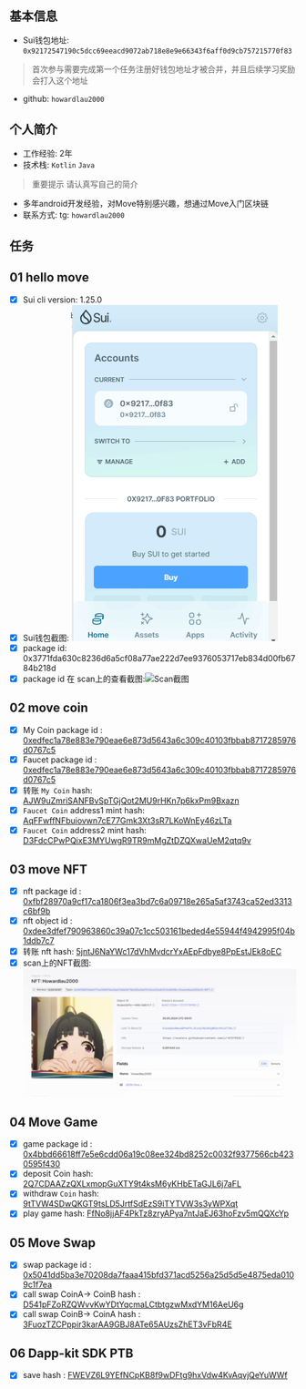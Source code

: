 ## 基本信息
- Sui钱包地址: `0x92172547190c5dcc69eeacd9072ab718e8e9e66343f6aff0d9cb757215770f83`
> 首次参与需要完成第一个任务注册好钱包地址才被合并，并且后续学习奖励会打入这个地址
- github: `howardlau2000`

## 个人简介
- 工作经验: 2年
- 技术栈: `Kotlin` `Java`
> 重要提示 请认真写自己的简介
- 多年android开发经验，对Move特别感兴趣，想通过Move入门区块链
- 联系方式: tg: `howardlau2000` 

## 任务

##   01 hello move  
- [x] Sui cli version: 1.25.0
- [x] Sui钱包截图: ![Sui钱包截图](./notes/F1F9D342274F35CA6277AAA7E37B35C9.png)
- [x] package id: 0x3771fda630c8236d6a5cf08a77ae222d7ee9376053717eb834d00fb6784b218d 
- [x] package id 在 scan上的查看截图:![Scan截图](./images/你的图片地址)

##   02 move coin
- [x] My Coin package id :  [0xedfec1a78e883e790eae6e873d5643a6c309c40103fbbab8717285976d0767c5](https://suivision.xyz/package/0xedfec1a78e883e790eae6e873d5643a6c309c40103fbbab8717285976d0767c5)        
- [x] Faucet package id : [0xedfec1a78e883e790eae6e873d5643a6c309c40103fbbab8717285976d0767c5](https://suivision.xyz/package/0xedfec1a78e883e790eae6e873d5643a6c309c40103fbbab8717285976d0767c5)        
- [x] 转账 `My Coin` hash: [AJW9uZmriSANFBvSpTGjQot2MU9rHKn7p6kxPm9Bxazn](https://suivision.xyz/txblock/AJW9uZmriSANFBvSpTGjQot2MU9rHKn7p6kxPm9Bxazn)
- [x] `Faucet Coin` address1 mint hash: [AqFFwffNFbuiovwn7cE77Gmk3Xt3sR7LKoWnEy46zLTa](https://suivision.xyz/txblock/AqFFwffNFbuiovwn7cE77Gmk3Xt3sR7LKoWnEy46zLTa)
- [x] `Faucet Coin` address2 mint hash: [D3FdcCPwPQixE3MYUwgR9TR9mMgZtDZQXwaUeM2qtq9v](https://suivision.xyz/txblock/D3FdcCPwPQixE3MYUwgR9TR9mMgZtDZQXwaUeM2qtq9v)

##   03 move NFT
- [x] nft package id : [0xfbf28970a9cf17ca1806f3ea3bd7c6a09718e265a5af3743ca52ed3313c6bf9b](https://suivision.xyz/package/0xfbf28970a9cf17ca1806f3ea3bd7c6a09718e265a5af3743ca52ed3313c6bf9b)     
- [x] nft object id :  [0xdee3dfef790963860c39a07c1cc503161beded4e55944f4942995f04b1ddb7c7](https://suiscan.xyz/mainnet/object/0xdee3dfef790963860c39a07c1cc503161beded4e55944f4942995f04b1ddb7c7)
- [x] 转账 nft  hash:  [5jntJ6NaYWc17dVhMvdcrYxAEpFdbye8PpEstJEk8oEC](https://suivision.xyz/txblock/5jntJ6NaYWc17dVhMvdcrYxAEpFdbye8PpEstJEk8oEC)
- [x] scan上的NFT截图:![Scan截图](./notes/nft.png)

##   04 Move Game
- [x] game package id : [0x4bbd66618ff7e5e6cdd06a19c08ee324bd8252c0032f9377566cb4230595f430](https://suivision.xyz/package/0x4bbd66618ff7e5e6cdd06a19c08ee324bd8252c0032f9377566cb4230595f430)
- [x] deposit Coin hash: [2Q7CDAAZzQXLxmopGuXTY9t4ksM6yKHbETaGJL6j7aFL](https://suivision.xyz/txblock/2Q7CDAAZzQXLxmopGuXTY9t4ksM6yKHbETaGJL6j7aFL)
- [x] withdraw `Coin` hash: [9tTVW4SDwQKGT9tsLD5JrtfSdEzS9iTYTVW3s3yWPXqt](https://suivision.xyz/txblock/9tTVW4SDwQKGT9tsLD5JrtfSdEzS9iTYTVW3s3yWPXqt)
- [x] play game hash: [FfNo8jjAF4PkTz8zryAPya7ntJaEJ63hoFzv5mQQXcYp](https://suivision.xyz/txblock/FfNo8jjAF4PkTz8zryAPya7ntJaEJ63hoFzv5mQQXcYp)

##   05 Move Swap
- [x] swap package id :  [0x5041dd5ba3e70208da7faaa415bfd371acd5256a25d5d5e4875eda0109c1f7ea](https://suivision.xyz/package/0x5041dd5ba3e70208da7faaa415bfd371acd5256a25d5d5e4875eda0109c1f7ea)   
- [x] call swap CoinA-> CoinB  hash :  [D541pFZoRZQWvvKwYDtYqcmaLCtbtgzwMxdYM16AeU6g](https://suivision.xyz/txblock/D541pFZoRZQWvvKwYDtYqcmaLCtbtgzwMxdYM16AeU6g)
- [x] call swap CoinB-> CoinA  hash : [3FuozTZCPppir3karAA9GBJ8ATe65AUzsZhET3vFbR4E](https://suivision.xyz/txblock/3FuozTZCPppir3karAA9GBJ8ATe65AUzsZhET3vFbR4E)

##   06 Dapp-kit SDK PTB
- [x] save hash : [FWEVZ6L9YEfNCpKB8f9wDFtg9hxVdw4KvAqvjQeYuWWf](https://suivision.xyz/txblock/FWEVZ6L9YEfNCpKB8f9wDFtg9hxVdw4KvAqvjQeYuWWf)
